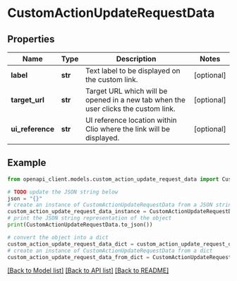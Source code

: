 # CustomActionUpdateRequestData


## Properties

Name | Type | Description | Notes
------------ | ------------- | ------------- | -------------
**label** | **str** | Text label to be displayed on the custom link. | [optional] 
**target_url** | **str** | Target URL which will be opened in a new tab when the user clicks the custom link. | [optional] 
**ui_reference** | **str** | UI reference location within Clio where the link will be displayed. | [optional] 

## Example

```python
from openapi_client.models.custom_action_update_request_data import CustomActionUpdateRequestData

# TODO update the JSON string below
json = "{}"
# create an instance of CustomActionUpdateRequestData from a JSON string
custom_action_update_request_data_instance = CustomActionUpdateRequestData.from_json(json)
# print the JSON string representation of the object
print(CustomActionUpdateRequestData.to_json())

# convert the object into a dict
custom_action_update_request_data_dict = custom_action_update_request_data_instance.to_dict()
# create an instance of CustomActionUpdateRequestData from a dict
custom_action_update_request_data_from_dict = CustomActionUpdateRequestData.from_dict(custom_action_update_request_data_dict)
```
[[Back to Model list]](../README.md#documentation-for-models) [[Back to API list]](../README.md#documentation-for-api-endpoints) [[Back to README]](../README.md)


